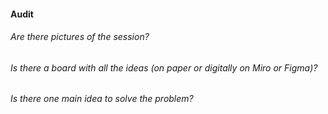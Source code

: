 #### Audit

###### Are there pictures of the session?
###### Is there a board with all the ideas (on paper or digitally on Miro or Figma)?
###### Is there one main idea to solve the problem?
